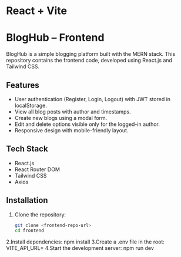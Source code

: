# React + Vite

# BlogHub – Frontend

BlogHub is a simple blogging platform built with the MERN stack. This repository contains the frontend code, developed using React.js and Tailwind CSS.

## Features
- User authentication (Register, Login, Logout) with JWT stored in localStorage.
- View all blog posts with author and timestamps.
- Create new blogs using a modal form.
- Edit and delete options visible only for the logged-in author.
- Responsive design with mobile-friendly layout.

## Tech Stack
- React.js
- React Router DOM
- Tailwind CSS
- Axios

## Installation
1. Clone the repository:
   ```bash
   git clone <frontend-repo-url>
   cd frontend
 2.Install dependencies:
   npm install
3.Create a .env file in the root:
  VITE_API_URL=<your-backend-api-url>
4.Start the development server:
  npm run dev

